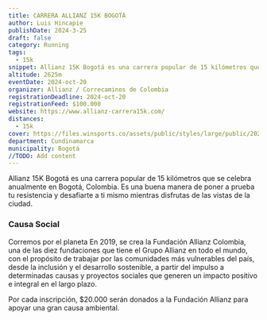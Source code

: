 ```yaml
---
title: CARRERA ALLIANZ 15K BOGOTÁ
author: Luis Hincapie
publishDate: 2024-3-25
draft: false
category: Running
tags:
  - 15k
snippet: Allianz 15K Bogotá es una carrera popular de 15 kilómetros que se celebra anualmente en Bogotá, Colombia. Es una buena manera de poner a prueba tu resistencia y desafiarte a ti mismo mientras disfrutas de las vistas de la ciudad.
altitude: 2625m
eventDate: 2024-oct-20
organizer: Allianz / Correcaminos de Colombia
registrationDeadline: 2024-oct-20
registrationFeed: $100.000
website: https://www.allianz-carrera15k.com/
distances:
  - 15k
cover: https://files.winsports.co/assets/public/styles/large/public/2023-07/allianz%20h.jpg.webp?itok=EZ37cwIu
department: Cundinamarca
municipality: Bogotá
//TODO: Add content
---
```


Allianz 15K Bogotá es una carrera popular de 15 kilómetros que se celebra anualmente en Bogotá, Colombia. Es una buena
manera de poner a prueba tu resistencia y desafiarte a ti mismo mientras disfrutas de las vistas de la ciudad.

### Causa Social

Corremos por el planeta
En 2019, se crea la Fundación Allianz Colombia, una de las diez fundaciones que tiene el Grupo Allianz en todo el mundo,
con el propósito de trabajar por las comunidades más vulnerables del país, desde la inclusión y el desarrollo
sostenible, a partir del impulso a determinadas causas y proyectos sociales que generen un impacto positivo e integral
en el largo plazo.

Por cada inscripción, $20.000 serán donados a la Fundación Allianz para apoyar una gran causa ambiental.
